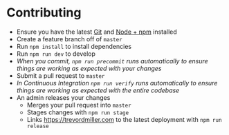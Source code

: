 # Contributing

* Ensure you have the latest [Git](https://git-scm.com/) and [Node + npm](https://nodejs.org) installed
* Create a feature branch off of `master`
* Run `npm install` to install dependencies
* Run `npm run dev` to develop
* _When you commit, `npm run precommit` runs automatically to ensure things are working as expected with your changes_
* Submit a pull request to `master`
* _In Continuous Integration `npm run verify` runs automatically to ensure things are working as expected with the entire codebase_
* An admin releases your changes
  * Merges your pull request into `master`
  * Stages changes with `npm run stage`
  * Links https://trevordmiller.com to the latest deployment with `npm run release`
